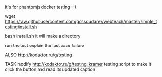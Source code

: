 it's for phantomjs docker testing :-)

wget https://raw.githubusercontent.com/gossoudarev/webteach/master/simple_testing/install.sh

bash install.sh it will make a directory

run the test
explain the last case failure

ALSO
http://kodaktor.ru/g/testing


TASK
modify http://kodaktor.ru/g/testing_kramer testing script
to make it click the button and read its updated caption